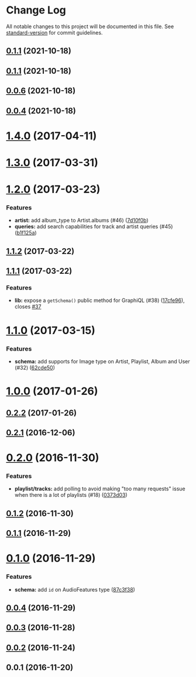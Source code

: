 # Change Log

All notable changes to this project will be documented in this file. See [standard-version](https://github.com/conventional-changelog/standard-version) for commit guidelines.

<a name="0.1.1"></a>
## [0.1.1](https://github.com/CameronRiu/spotify-graphql/compare/v0.0.6...v0.1.1) (2021-10-18)



<a name="0.1.1"></a>
## [0.1.1](https://github.com/CameronRiu/spotify-graphql/compare/v0.0.6...v0.1.1) (2021-10-18)



<a name="0.0.6"></a>
## [0.0.6](https://github.com/CameronRiu/spotify-graphql/compare/v1.4.0...v0.0.6) (2021-10-18)



<a name="0.0.4"></a>
## [0.0.4](https://github.com/CameronRiu/spotify-graphql/compare/v1.4.0...v0.0.4) (2021-10-18)



<a name="1.4.0"></a>
# [1.4.0](http://thefrenchhouse/spotify-graphql/compare/v1.3.0...v1.4.0) (2017-04-11)



<a name="1.3.0"></a>
# [1.3.0](http://thefrenchhouse/spotify-graphql/compare/v1.2.0...v1.3.0) (2017-03-31)



<a name="1.2.0"></a>
# [1.2.0](http://thefrenchhouse/spotify-graphql/compare/v1.1.2...v1.2.0) (2017-03-23)


### Features

* **artist:** add album_type to Artist.albums (#46) ([7d10f0b](http://thefrenchhouse/spotify-graphql/commits/7d10f0b))
* **queries:** add search capabilities for track and artist queries (#45) ([b1f125a](http://thefrenchhouse/spotify-graphql/commits/b1f125a))



<a name="1.1.2"></a>
## [1.1.2](http://thefrenchhouse/spotify-graphql/compare/v1.1.1...v1.1.2) (2017-03-22)



<a name="1.1.1"></a>
## [1.1.1](http://thefrenchhouse/spotify-graphql/compare/v1.1.0...v1.1.1) (2017-03-22)


### Features

* **lib:** expose a `getSchema()` public method for GraphiQL (#38) ([17cfe96](http://thefrenchhouse/spotify-graphql/commits/17cfe96)), closes [#37](http://thefrenchhouse/spotify-graphql/issues/37)



<a name="1.1.0"></a>
# [1.1.0](http://thefrenchhouse/spotify-graphql/compare/v1.0.0...v1.1.0) (2017-03-15)


### Features

* **schema:** add supports for Image type on Artist, Playlist, Album and User (#32) ([62cde50](http://thefrenchhouse/spotify-graphql/commits/62cde50))



<a name="1.0.0"></a>
# [1.0.0](http://thefrenchhouse/spotify-graphql/compare/v0.2.2...v1.0.0) (2017-01-26)



<a name="0.2.2"></a>
## [0.2.2](http://thefrenchhouse/spotify-graphql/compare/v0.2.1...v0.2.2) (2017-01-26)



<a name="0.2.1"></a>
## [0.2.1](http://thefrenchhouse/spotify-graphql/compare/v0.2.0...v0.2.1) (2016-12-06)



<a name="0.2.0"></a>
# [0.2.0](http://thefrenchhouse/spotify-graphql/compare/v0.1.2...v0.2.0) (2016-11-30)


### Features

* **playlist/tracks:** add polling to avoid making "too many requests" issue when there is a lot of playlists (#18) ([0373d03](http://thefrenchhouse/spotify-graphql/commits/0373d03))



<a name="0.1.2"></a>
## [0.1.2](http://thefrenchhouse/spotify-graphql/compare/v0.1.1...v0.1.2) (2016-11-30)



<a name="0.1.1"></a>
## [0.1.1](http://thefrenchhouse/spotify-graphql/compare/v0.1.0...v0.1.1) (2016-11-29)



<a name="0.1.0"></a>
# [0.1.0](http://thefrenchhouse/spotify-graphql/compare/v0.0.4...v0.1.0) (2016-11-29)


### Features

* **schema:** add `id` on AudioFeatures type ([87c3f38](http://thefrenchhouse/spotify-graphql/commits/87c3f38))



<a name="0.0.4"></a>
## [0.0.4](http://thefrenchhouse/spotify-graphql/compare/v0.0.3...v0.0.4) (2016-11-29)



<a name="0.0.3"></a>
## [0.0.3](http://thefrenchhouse/spotify-graphql/compare/v0.0.2...v0.0.3) (2016-11-28)



<a name="0.0.2"></a>
## [0.0.2](http://thefrenchhouse/spotify-graphql/compare/v0.0.1...v0.0.2) (2016-11-24)



<a name="0.0.1"></a>
## 0.0.1 (2016-11-20)
